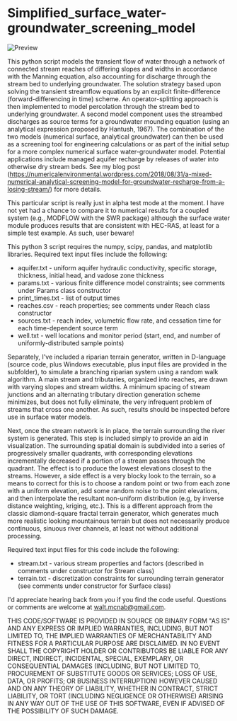 # Simplified_surface_water-groundwater_screening_model

![Preview](https://numericalenvironmental.files.wordpress.com/2018/08/figure_1.jpg)

This python script models the transient flow of water through a network of connected stream reaches of differing slopes and widths in accordance with the Manning equation, also accounting for discharge through the stream bed to underlying groundwater. The solution strategy based upon solving the transient streamflow equations by an explicit finite-difference (forward-differencing in time) scheme. An operator-splitting approach is then implemented to model percolation through the stream bed to underlying groundwater. A second model component uses the streambed discharges as source terms for a groundwater mounding equation (using an analytical expression proposed by Hantush, 1967). The combination of the two models (numerical surface, analytical groundwater) can then be used as a screening tool for engineering calculations or as part of the initial setup for a more complex numerical surface water-groundwater model. Potential applications include managed aquifer recharge by releases of water into otherwise dry stream beds. See my blog post (https://numericalenvironmental.wordpress.com/2018/08/31/a-mixed-numerical-analytical-screening-model-for-groundwater-recharge-from-a-losing-stream/) for more details.

This particular script is really just in alpha test mode at the moment. I have not yet had a chance to compare it to numerical results for a coupled system (e.g., MODFLOW with the SWR package) although the surface water module produces results that are consistent with HEC-RAS, at least for a simple test example. As such, user beware!

This python 3 script requires the numpy, scipy, pandas, and matplotlib libraries. Required text input files include the following:

* aquifer.txt - uniform aquifer hydraulic conductivity, specific storage, thickness, initial head, and vadose zone thickness
* params.txt - various finite difference model constraints; see comments under Params class constructor
* print_times.txt - list of output times
* reaches.csv - reach properties; see comments under Reach class constructor
* sources.txt - reach index, volumetric flow rate, and cessation time for each time-dependent source term
* well.txt - well locations and monitor period (start, end, and number of uniformly-distributed sample points)

Separately, I've included a riparian terrain generator, written in D-language (source code, plus Windows executable, plus input files are provided in the subfolder), to simulate a branching riparian system using a random walk algorithm. A main stream and tributaries, organized into reaches, are drawn with varying slopes and stream widths. A minimum spacing of stream junctions and an alternating tributary direction generation scheme minimizes, but does not fully eliminate, the very infrequent problem of streams that cross one another. As such, results should be inspected before use in surface water models.

Next, once the stream network is in place, the terrain surrounding the river system is generated. This step is included simply to provide an aid in visualization. The surrounding spatial domain is subdivided into a series of progressively smaller quadrants, with corresponding elevations incrementally decreased if a portion of a stream passes through the quadrant. The effect is to produce the lowest elevations closest to the streams. However, a side effect is a very blocky look to the terrain, so a means to correct for this is to choose a random point or two from each zone with a uniform elevation, add some random noise to the point elevations, and then interpolate the resultant non-uniform distribution (e.g, by inverse distance weighting, kriging, etc.). This is a different approach from the classic diamond-square fractal terrain generator, which generates much more realistic looking mountainous terrain but does not necessarily produce continuous, sinuous river channels, at least not without additional processing.

Required text input files for this code include the following:

* stream.txt - various stream properties and factors (described in comments under constructor for Stream class)
* terrain.txt - discretization constraints for surrounding terrain generator (see comments under constructor for Surface class)

I'd appreciate hearing back from you if you find the code useful. Questions or comments are welcome at walt.mcnab@gmail.com.

THIS CODE/SOFTWARE IS PROVIDED IN SOURCE OR BINARY FORM "AS IS" AND ANY EXPRESS OR IMPLIED WARRANTIES, INCLUDING, BUT NOT LIMITED TO, THE IMPLIED WARRANTIES OF MERCHANTABILITY AND FITNESS FOR A PARTICULAR PURPOSE ARE DISCLAIMED. IN NO EVENT SHALL THE COPYRIGHT HOLDER OR CONTRIBUTORS BE LIABLE FOR ANY DIRECT, INDIRECT, INCIDENTAL, SPECIAL, EXEMPLARY, OR CONSEQUENTIAL DAMAGES (INCLUDING, BUT NOT LIMITED TO, PROCUREMENT OF SUBSTITUTE GOODS OR SERVICES; LOSS OF USE, DATA, OR PROFITS; OR BUSINESS INTERRUPTION) HOWEVER CAUSED AND ON ANY THEORY OF LIABILITY, WHETHER IN CONTRACT, STRICT LIABILITY, OR TORT (INCLUDING NEGLIGENCE OR OTHERWISE) ARISING IN ANY WAY OUT OF THE USE OF THIS SOFTWARE, EVEN IF ADVISED OF THE POSSIBILITY OF SUCH DAMAGE.
